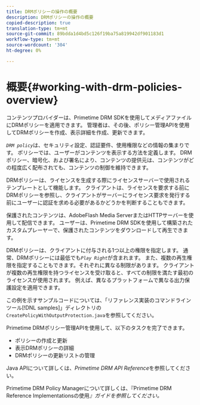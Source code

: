 ```yaml
---
title: DRMポリシーの操作の概要
description: DRMポリシーの操作の概要
copied-description: true
translation-type: tm+mt
source-git-commit: 89bdda1d4bd5c126f19ba75a819942df901183d1
workflow-type: tm+mt
source-wordcount: '304'
ht-degree: 0%

---
```



# 概要{#working-with-drm-policies-overview}

コンテンツプロバイダーは、Primetime DRM SDKを使用してメディアファイルにDRMポリシーを適用できます。 管理者は、その後、ポリシー管理APIを使用してDRMポリシーを作成、表示詳細を作成、更新できます。

*`DRM policy`*&#x200B;は、セキュリティ設定、認証要件、使用権限などの情報の集まりです。 ポリシーでは、ユーザーがコンテンツを表示する方法を定義します。 DRMポリシー、暗号化、および署名により、コンテンツの提供元は、コンテンツがどの程度広く配布されても、コンテンツの制御を維持できます。

DRMポリシーは、ライセンスを生成する際にライセンスサーバーで使用されるテンプレートとして機能します。 クライアントは、ライセンスを要求する前にDRMポリシーを参照し、クライアントがサーバーにライセンス要求を発行する前にユーザーに認証を求める必要があるかどうかを判断することもできます。

保護されたコンテンツは、AdobeFlash Media ServerまたはHTTPサーバーを使用して配信できます。 ユーザーは、Primetime DRM SDKを使用して構築されたカスタムプレーヤーで、保護されたコンテンツをダウンロードして再生できます。

DRMポリシーは、クライアントに付与される1つ以上の権限を指定します。 通常、DRMポリシーには最低でも&#x200B;*`Play Right`*&#x200B;が含まれます。 また、複数の再生権限を指定することもできます。それぞれに異なる制限があります。 クライアントが複数の再生権限を持つライセンスを受け取ると、すべての制限を満たす最初のライセンスが使用されます。 例えば、異なるプラットフォームで異なる出力保護設定を適用できます。

この例を示すサンプルコードについては、「リファレンス実装のコマンドラインツール[!DNL samples]」ディレクトリの`CreatePolicyWithOutputProtection.java`を参照してください。

Primetime DRMポリシー管理APIを使用して、以下のタスクを完了できます。

* ポリシーの作成と更新
* 表示DRMポリシーの詳細
* DRMポリシーの更新リストの管理

Java APIについて詳しくは、*Primetime DRM API Reference*&#x200B;を参照してください。

Primetime DRM Policy Managerについて詳しくは、『Primetime DRM Reference Implementationsの使用&#x200B;*』ガイドを参照してください。*
